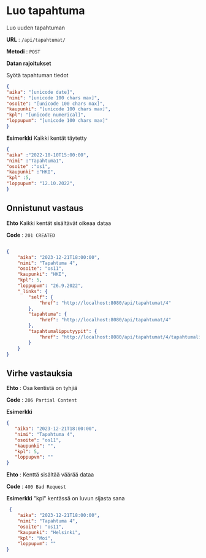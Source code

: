 # Luo tapahtuma

Luo uuden tapahtuman

**URL** : `/api/tapahtumat/`

**Metodi** : `POST`

**Datan rajoitukset**

Syötä tapahtuman tiedot

```json
{
"aika": "[unicode date]",
"nimi": "[unicode 100 chars max]",
"osoite": "[unicode 100 chars max]",
"kaupunki": "[unicode 100 chars max]",
"kpl": "[unicode numerical]",
"loppupvm": "[unicode 100 chars max]"
}
```
**Esimerkki** Kaikki kentät täytetty

```json
{
"aika" :"2022-10-10T15:00:00",
"nimi" :"Tapahtuma1",
"osoite" :"os1",
"kaupunki" :"HKI",
"kpl" :5,
"loppupvm": "12.10.2022",
}
```

## Onnistunut vastaus

**Ehto** Kaikki kentät sisältävät oikeaa dataa

**Code** : `201 CREATED`

```json

{
    "aika": "2023-12-21T18:00:00",
    "nimi": "Tapahtuma 4",
    "osoite": "os11",
    "kaupunki": "HKI",
    "kpl": 5,
    "loppupvm": "26.9.2022",
    "_links": {
        "self": {
            "href": "http://localhost:8080/api/tapahtumat/4"
        },
        "tapahtuma": {
            "href": "http://localhost:8080/api/tapahtumat/4"
        },
        "tapahtumalipputyypit": {
            "href": "http://localhost:8080/api/tapahtumat/4/tapahtumalipputyypit"
        }
    }
}
```

## Virhe vastauksia

**Ehto** : Osa kentistä on tyhjiä

**Code** : `206 Partial Content`

**Esimerkki**
 
 ```json
 {
    "aika": "2023-12-21T18:00:00",
    "nimi": "Tapahtuma 4",
    "osoite": "os11",
    "kaupunki": "",
    "kpl": 5,
    "loppupvm": ""
}
```
**Ehto** : Kenttä sisältää väärää dataa

**Code** : `400 Bad Request`

**Esimerkki** "kpl" kentässä on luvun sijasta sana

```json
 {
    "aika": "2023-12-21T18:00:00",
    "nimi": "Tapahtuma 4",
    "osoite": "os11",
    "kaupunki": "Helsinki",
    "kpl": "Moi",
    "loppupvm": ""
}
```
